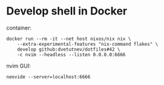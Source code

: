 # Develop shell in Docker
container:
```
docker run --rm -it --net host nixos/nix nix \
    --extra-experimental-features "nix-command flakes" \
    develop github:dvetutnev/dotfiles#42 \
    -c nvim --headless --listen 0.0.0.0:6666
```

nvim GUI:
```
neovide --server=localhost:6666
```

